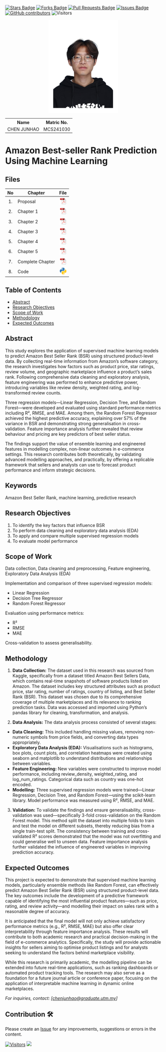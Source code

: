 <a href="https://github.com/drshahizan/research-design/stargazers"><img src="https://img.shields.io/github/stars/drshahizan/research-design" alt="Stars Badge"/></a>
<a href="https://github.com/drshahizan/research-design/network/members"><img src="https://img.shields.io/github/forks/drshahizan/research-design" alt="Forks Badge"/></a>
<a href="https://github.com/drshahizan/research-design/pulls"><img src="https://img.shields.io/github/issues-pr/drshahizan/research-design" alt="Pull Requests Badge"/></a>
<a href="https://github.com/drshahizan/research-design"><img src="https://img.shields.io/github/issues/drshahizan/research-design" alt="Issues Badge"/></a>
<a href="https://github.com/drshahizan/research-design/graphs/contributors"><img alt="GitHub contributors" src="https://img.shields.io/github/contributors/drshahizan/research-design?color=2b9348"></a>
![Visitors](https://api.visitorbadge.io/api/visitors?path=https%3A%2F%2Fgithub.com%2Fdrshahizan%2BDM&labelColor=%23d9e3f0&countColor=%23697689&style=flat)

<p align="center">
  <img height="300px" src="Profile_white.JPG" alt="Profile Image">
</p>

<table align="center">
  <tr>
    <th>Name</th>
    <th>Matric No.</th>
  </tr>
  <tr>
    <td>CHEN JUNHAO</td>
    <td>MCS241030</td>
  </tr>
</table>

# Amazon Best-seller Rank Prediction Using Machine Learning

## Files

| No  | Chapter     |                                                 File |
| :-: | ---------- | :---------------------------------------------------------------------------------------------------: |
|  1.  | Proposal | <a href="proposal/Proposal.pdf"><img src="img/pdf.svg" width="24px" height="24px"></a> |
|  2.  | Chapter 1 | <a href="c1/Chapter 1.pdf"><img src="img/pdf.svg" width="24px" height="24px"></a> |
|  3.  | Chapter 2 | <a href="c2/Chapter 2.pdf"><img src="img/pdf.svg" width="24px" height="24px"></a> |
|  4.  | Chapter 3 | <a href="c3/Chapter 3.pdf"><img src="img/pdf.svg" width="24px" height="24px"></a> |
|  5.  | Chapter 4 | <a href="c4/Chapter 4.pdf"><img src="img/pdf.svg" width="24px" height="24px"></a> |
|  6.  | Chapter 5 | <a href="c5/Chapter 5.pdf"><img src="img/pdf.svg" width="24px" height="24px"></a> |
|  7.  | Complete Chapter | <a href="Full Chapter/Full Chapter.pdf"><img src="img/pdf.svg" width="24px" height="24px"></a> |
|  8.  | Code | <a href="https://colab.research.google.com/drive/1BW2nDW7-Tq8Z_7rVlYW6pYUJHpM8foqF?usp=sharing"><img src="img/Python _icon.png" width="24px" height="24px"></a> |


## Table of Contents
- [Abstract](#abstract)
- [Research Objectives](#research-objectives)
- [Scope of Work](#scope-of-work)
- [Methodology](#methodology)
- [Expected Outcomes](#expected-outcomes)

## Abstract

This study explores the application of supervised machine learning models to predict Amazon Best Seller Rank (BSR) using structured product-level data. By collecting real-time information from Amazon’s software category, the research investigates how factors such as product price, star ratings, review volume, and geographic marketplace influence a product’s sales rank. Following comprehensive data cleaning and exploratory analysis, feature engineering was performed to enhance predictive power, introducing variables like review density, weighted rating, and log-transformed review counts.

Three regression models—Linear Regression, Decision Tree, and Random Forest—were developed and evaluated using standard performance metrics including R², RMSE, and MAE. Among them, the Random Forest Regressor achieved the highest predictive accuracy, explaining over 57% of the variance in BSR and demonstrating strong generalisation in cross-validation. Feature importance analysis further revealed that review behaviour and pricing are key predictors of best seller status.

The findings support the value of ensemble learning and engineered features in modelling complex, non-linear outcomes in e-commerce settings. This research contributes both theoretically, by validating advanced modelling approaches, and practically, by offering a replicable framework that sellers and analysts can use to forecast product performance and inform strategic decisions.

## Keywords

Amazon Best Seller Rank, machine learning, predictive research

## Research Objectives

1. To identify the key factors that influence BSR
2. To perform data cleaning and exploratory data analysis (EDA)
3. To apply and compare multiple supervised regression models
4. To evaluate model performance

## Scope of Work
Data collection, Data cleaning and preprocessing, Feature engineering, Exploratory Data Analysis (EDA) 

Implementation and comparison of three supervised regression models:
- Linear Regression
- Decision Tree Regressor
- Random Forest Regressor

Evaluation using performance metrics:
- R²
- RMSE
- MAE

Cross-validation to assess generalisability.

## Methodology

1. **Data Collection:**
   The dataset used in this research was sourced from Kaggle, specifically from a dataset titled Amazon Best Sellers Data, which contains real-time snapshots of software products listed on Amazon. The dataset includes key structured attributes such as product price, star rating, number of ratings, country of listing, and Best Seller Rank (BSR). This dataset was chosen due to its comprehensive coverage of multiple marketplaces and its relevance to ranking prediction tasks. Data was accessed and imported using Python’s pandas library for cleaning, transformation, and analysis.

2. **Data Analysis:**
The data analysis process consisted of several stages:
- **Data Cleaning:** This included handling missing values, removing non-numeric symbols from price fields, and converting data types appropriately.
- **Exploratory Data Analysis (EDA):** Visualisations such as histograms, box plots, count plots, and correlation heatmaps were created using seaborn and matplotlib to understand distributions and relationships between variables.
- **Feature Engineering:** New variables were constructed to improve model performance, including review_density, weighted_rating, and log_num_ratings. Categorical data such as country was one-hot encoded.
- **Modelling:** Three supervised regression models were trained—Linear Regression, Decision Tree, and Random Forest—using the scikit-learn library. Model performance was measured using R², RMSE, and MAE.

3. **Validation:**
   To validate the findings and ensure generalisability, cross-validation was used—specifically 3-fold cross-validation on the Random Forest model. This method split the dataset into multiple folds to train and test the model on different subsets, thereby reducing bias from a single train-test split. The consistency between training and cross-validated R² scores demonstrated that the model was not overfitting and could generalise well to unseen data. Feature importance analysis further validated the influence of engineered variables in improving prediction accuracy.

## Expected Outcomes

This project is expected to demonstrate that supervised machine learning models, particularly ensemble methods like Random Forest, can effectively predict Amazon Best Seller Rank (BSR) using structured product-level data. The key outcomes include the development of a predictive framework capable of identifying the most influential product features—such as price, rating, and review activity—and modelling their impact on sales rank with a reasonable degree of accuracy.

It is anticipated that the final model will not only achieve satisfactory performance metrics (e.g., R², RMSE, MAE) but also offer clear interpretability through feature importance analysis. These results will contribute to both academic research and practical decision-making in the field of e-commerce analytics. Specifically, the study will provide actionable insights for sellers aiming to optimise product listings and for analysts seeking to understand the factors behind marketplace visibility.

While this research is primarily academic, the modelling pipeline can be extended into future real-time applications, such as ranking dashboards or automated product tracking tools. The research may also serve as a foundation for a future journal article or conference paper, focusing on the application of interpretable machine learning in dynamic online marketplaces.

*For inquiries, contact: [chenjunhao@graduate.utm.my]*

 




## Contribution 🛠️
Please create an [Issue](https://github.com/drshahizan/research-design/issues) for any improvements, suggestions or errors in the content.

[![Visitors](https://api.visitorbadge.io/api/visitors?path=https%3A%2F%2Fgithub.com%2Fdrshahizan&labelColor=%23697689&countColor=%23555555&style=plastic)](https://visitorbadge.io/status?path=https%3A%2F%2Fgithub.com%2Fdrshahizan)
![](https://hit.yhype.me/github/profile?user_id=81284918)


